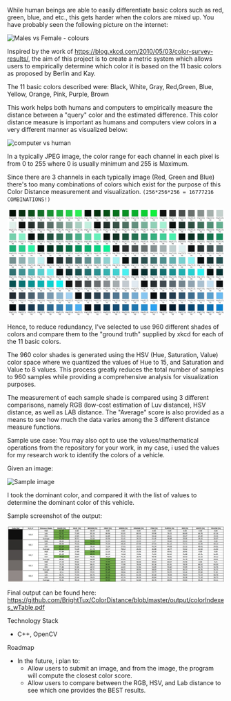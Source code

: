 While human beings are able to easily differentiate basic colors such as red, green, blue, and etc., this gets harder when the colors are mixed up. You have probably seen the following picture on the internet:

![Males vs Female - colours](https://steemitimages.com/p/hgjbkodzNPcRWemmiXzLcZH8ivvvFQUKeLTKBkbsPV1ZABfEKsXxsEmaZY4gYLpYEQdQLaC4bwnxwneA3Kpxv7PYbg?format=match&mode=fit&width=640)

Inspired by the work of https://blog.xkcd.com/2010/05/03/color-survey-results/, the aim of this project is to create a metric system which allows users to empirically determine which color it is based on the 11 basic colors as proposed by Berlin and Kay.

The 11 basic colors described were:
Black, White, Gray, Red,Green, Blue, Yellow, Orange, Pink, Purple, Brown

This work helps both humans and computers to empirically measure the distance between a "query" color and the estimated difference. This color distance measure is important as humans and computers view colors in a very different manner as visualized below:

![computer vs human](https://steemitimages.com/p/HNWT6DgoBc183GTxCi278Mq525MBLtPpou6mSbCGA84PYydpzWrqHyALdhtMqrr4NC8aaeDs5daf6attSiyaBgDFg4XGL6Lj1jhMmEi3bCgnRXhtMASD7RQKxDt?format=match&mode=fit&width=640)


In a typically JPEG image, the color range for each channel in each pixel is from 0 to 255 where 0 is usually minimum and 255 is Maximum.

Since there are 3 channels in each typically image (Red, Green and Blue) there's too many combinations of colors which exist for the purpose of this Color Distance measurement and visualization. `(256*256*256 = 16777216 COMBINATIONS!)`

![colour palettes](https://raw.githubusercontent.com/BrightTux/ColorDistance/master/screenshot/color%20palletes.JPG)

Hence, to reduce redundancy, I've selected to use 960 different shades of colors and compare them to the "ground truth" supplied by xkcd for each of the 11 basic colors.

The 960 color shades is generated using the HSV (Hue, Saturation, Value) color space where we quantized the values of Hue to 15, and Saturation and Value to 8 values. This process greatly reduces the total number of samples to 960 samples while providing a comprehensive analysis for visualization purposes.

The measurement of each sample shade is compared using 3 different comparisons, namely RGB (low-cost estimation of Luv distance), HSV distance, as well as LAB distance. The "Average" score is also provided as a means to see how much the data varies among the 3 different distance measure functions.

Sample use case:
You may also opt to use the values/mathematical operations from the repository for your work, in my case, i used the values for my research work to identify the colors of a vehicle.

Given an image:

![Sample image](https://steemitimages.com/p/8SzwQc8j2KJb2pjdT4gmiVWAfuaxgrvPvowCsk1AXyYx8C8qEL5RSCPi4UzVErRBkxVJb6suCL6kwqqgCoTY28j8W9vb6wA8t51En8WtKG4kpC11fz6?format=match&mode=fit&width=640)

I took the dominant color, and compared it with the list of values to determine the dominant color of this vehicle.

Sample screenshot of the output:

![output](https://raw.githubusercontent.com/BrightTux/ColorDistance/master/screenshot/excelProduced.JPG)

Final output can be found here: https://github.com/BrightTux/ColorDistance/blob/master/output/colorIndexes_wTable.pdf

Technology Stack

* C++, OpenCV

Roadmap
* In the future, i plan to:
  * Allow users to submit an image, and from the image, the program will compute the closest color score.
  * Allow users to compare between the RGB, HSV, and Lab distance to see which one provides the BEST results.

